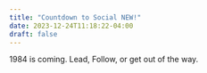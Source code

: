 ```yaml
---
title: "Countdown to Social NEW!"
date: 2023-12-24T11:18:22-04:00
draft: false
---
```

1984 is coming. Lead, Follow, or get out of the way.